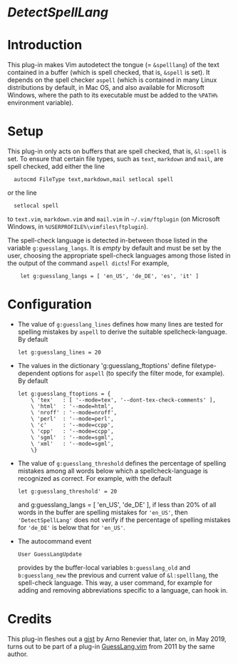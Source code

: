 *DetectSpellLang*
=========

# Introduction

This plug-in makes Vim autodetect the tongue (= `&spelllang`) of the text contained in a buffer (which is spell checked, that is, `&spell` is set).
It depends on the spell checker `aspell` (which is contained in many Linux distributions by default, in Mac OS, and also available for Microsoft Windows, where the path to its executable must be added to the `%PATH%` environment variable).

# Setup

This plug-in only acts on buffers that are spell checked, that is, `&l:spell` is set.
To ensure that certain file types, such as `text`, `markdown` and `mail`,
are spell checked, add either the line

```vim
  autocmd FileType text,markdown,mail setlocal spell
```

or the line

```vim
  setlocal spell
```

to `text.vim`, `markdown.vim` and `mail.vim` in `~/.vim/ftplugin` (on Microsoft Windows, in `%USERPROFILE%\vimfiles\ftplugin`).

The spell-check language is detected in-between those listed in the variable `g:guesslang_langs`.
It is *empty* by default and must be set by the user, choosing the appropriate spell-check languages among those listed in the output of the command `aspell dicts`!
For example,

```vim
    let g:guesslang_langs = [ 'en_US', 'de_DE', 'es', 'it' ]
```

# Configuration

- The value of `g:guesslang_lines` defines how many lines are tested for spelling mistakes by `aspell` to derive the suitable spellcheck-language.
    By default

    ```vim
    let g:guesslang_lines = 20
    ```

- The values in the dictionary 'g:guesslang_ftoptions' define filetype- dependent options for `aspell` (to specify the filter mode, for example).
    By default

    ```vim
    let g:guesslang_ftoptions = {
        \ 'tex'   : [ '--mode=tex', '--dont-tex-check-comments' ],
        \ 'html'  : '--mode=html',
        \ 'nroff' : '--mode=nroff',
        \ 'perl'  : '--mode=perl',
        \ 'c'     : '--mode=ccpp',
        \ 'cpp'   : '--mode=ccpp',
        \ 'sgml'  : '--mode=sgml',
        \ 'xml'   : '--mode=sgml',
        \}
    ```

- The value of `g:guesslang_threshold` defines the percentage of spelling mistakes among all words below which a spellcheck-language is recognized as correct.
    For example, with the default

    ```vim
    let g:guesslang_threshold' = 20
    ```

  and g:guesslang_langs = [ 'en_US', 'de_DE' ], if less than 20% of all words in the buffer are spelling mistakes for `'en_US'`, then `'DetectSpellLang'` does not verify if the percentage of spelling mistakes for `'de_DE'` is below that for `'en_US'`.

- The autocommand event

    ```vim
    User GuessLangUpdate
    ```

  provides by the buffer-local variables `b:guesslang_old` and `b:guesslang_new` the previous and current value of `&l:spelllang`, the spell-check language.
    This way, a user command, for example for adding and removing abbreviations specific to a language, can hook in.

# Credits

This plug-in fleshes out a [gist](https://gist.github.com/arenevier/1142114) by Arno Renevier that, later on, in May 2019, turns out to be part of a plug-in [GuessLang.vim](https://github.com/arenevier/vimguesslang/blob/master/GuessLang.vim) from 2011 by the same author.
